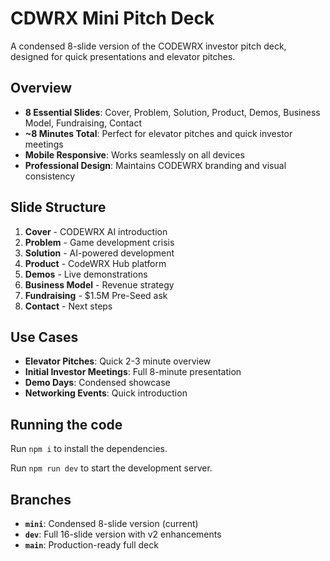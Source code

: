 
  # CDWRX Mini Pitch Deck

  A condensed 8-slide version of the CODEWRX investor pitch deck, designed for quick presentations and elevator pitches.

  ## Overview
  - **8 Essential Slides**: Cover, Problem, Solution, Product, Demos, Business Model, Fundraising, Contact
  - **~8 Minutes Total**: Perfect for elevator pitches and quick investor meetings
  - **Mobile Responsive**: Works seamlessly on all devices
  - **Professional Design**: Maintains CODEWRX branding and visual consistency

  ## Slide Structure
  1. **Cover** - CODEWRX AI introduction
  2. **Problem** - Game development crisis
  3. **Solution** - AI-powered development
  4. **Product** - CodeWRX Hub platform
  5. **Demos** - Live demonstrations
  6. **Business Model** - Revenue strategy
  7. **Fundraising** - $1.5M Pre-Seed ask
  8. **Contact** - Next steps

  ## Use Cases
  - **Elevator Pitches**: Quick 2-3 minute overview
  - **Initial Investor Meetings**: Full 8-minute presentation
  - **Demo Days**: Condensed showcase
  - **Networking Events**: Quick introduction

  ## Running the code

  Run `npm i` to install the dependencies.

  Run `npm run dev` to start the development server.

  ## Branches
  - **`mini`**: Condensed 8-slide version (current)
  - **`dev`**: Full 16-slide version with v2 enhancements
  - **`main`**: Production-ready full deck
  